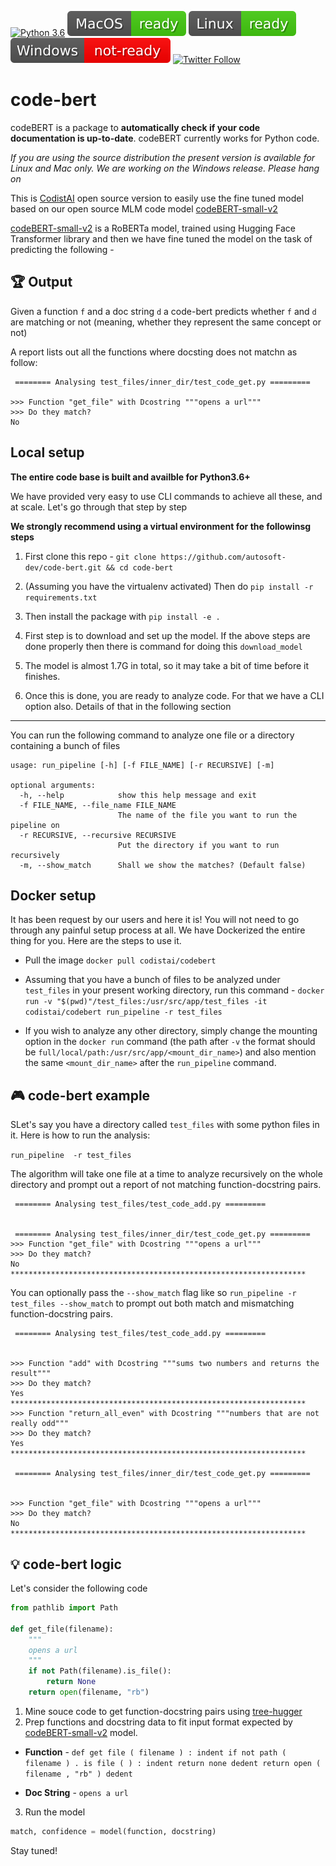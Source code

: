 [![Python 3.6](https://img.shields.io/badge/python-3.6-blue.svg)](https://www.python.org/downloads/release/python-360/)
![](build_badges/macpass.svg)
![](build_badges/linuxpass.svg)
![](build_badges/windowsfail.svg)
[![Twitter Follow](https://img.shields.io/twitter/follow/bstevensondev.svg?style=social)](https://twitter.com/AiCodist)  

# code-bert

codeBERT is a package to **automatically check if your code documentation is up-to-date**. codeBERT currently works for Python code. 

*If you are using the source distribution the present version is available for Linux and Mac only. We are working on the Windows release. Please hang on*


This is [CodistAI](https://codist-ai.com/) open source version to easily use the fine tuned model based on our open source MLM code model [codeBERT-small-v2](https://huggingface.co/codistai/codeBERT-small-v2)

[codeBERT-small-v2](https://huggingface.co/codistai/codeBERT-small-v2) is a RoBERTa model, trained using Hugging Face Transformer library and then we have fine tuned the model on the task of predicting the following - 


## 🏆 Output

Given a function `f` and a doc string `d` a code-bert predicts whether `f` and `d` are matching or not (meaning, whether they represent the same concept or not)

A report lists out all the functions where docsting does not matchn as follow:

```
 ======== Analysing test_files/inner_dir/test_code_get.py =========

>>> Function "get_file" with Dcostring """opens a url"""
>>> Do they match?
No

```


## Local setup 

**The entire code base is built and availble for Python3.6+**

We have provided very easy to use CLI commands to achieve all these, and at scale. Let's go through that step by step

**We strongly recommend using a virtual environment for the followinsg steps** 

1. First clone this repo - `git clone https://github.com/autosoft-dev/code-bert.git && cd code-bert`

2. (Assuming you have the virtualenv activated) Then do `pip install -r requirements.txt`

3. Then install the package with `pip install -e .`

4. First step is to download and set up the model. If the above steps are done properly then there is command for doing this `download_model`

5. The model is almost 1.7G in total, so it may take a bit of time before it finishes.

6. Once this is done, you are ready to analyze code. For that we have a CLI option also. Details of that in the following section

-----------

You can run the following command to analyze one file or a directory containing a bunch of files

```
usage: run_pipeline [-h] [-f FILE_NAME] [-r RECURSIVE] [-m]

optional arguments:
  -h, --help            show this help message and exit
  -f FILE_NAME, --file_name FILE_NAME
                        The name of the file you want to run the pipeline on
  -r RECURSIVE, --recursive RECURSIVE
                        Put the directory if you want to run recursively
  -m, --show_match      Shall we show the matches? (Default false)
```

## Docker setup

It has been request by our users and here it is! You will not need to go through any painful setup process at all. We have Dockerized the entire thing for you. Here are the steps to use it. 

- Pull the image `docker pull codistai/codebert`

- Assuming that you have a bunch of files to be analyzed under `test_files` in your present working directory, run this command - `docker run -v "$(pwd)"/test_files:/usr/src/app/test_files -it codistai/codebert run_pipeline -r test_files`

- If you wish to analyze any other directory, simply change the mounting option in the `docker run` command (the path after `-v` the format should be `full/local/path:/usr/src/app/<mount_dir_name>`) and also mention the same `<mount_dir_name>` after the `run_pipeline` command.



## 🎮 code-bert example

SLet's say you have a directory called `test_files` with some python files in it. Here is how to run the analysis: 

`run_pipeline  -r test_files`

The algorithm will take one file at a time to analyze recursively on the whole directory and prompt out a report of not matching function-docstring pairs.

```
 ======== Analysing test_files/test_code_add.py =========


 ======== Analysing test_files/inner_dir/test_code_get.py =========
>>> Function "get_file" with Dcostring """opens a url"""
>>> Do they match?
No
******************************************************************
```


You can optionally pass the `--show_match` flag like so `run_pipeline -r test_files --show_match` to prompt out both match and mismatching function-docstring pairs.

```
 ======== Analysing test_files/test_code_add.py =========


>>> Function "add" with Dcostring """sums two numbers and returns the result"""
>>> Do they match?
Yes
******************************************************************
>>> Function "return_all_even" with Dcostring """numbers that are not really odd"""
>>> Do they match?
Yes
******************************************************************

 ======== Analysing test_files/inner_dir/test_code_get.py =========


>>> Function "get_file" with Dcostring """opens a url"""
>>> Do they match?
No
******************************************************************
```



## 💡 code-bert logic

Let's consider the following code

```python
from pathlib import Path

def get_file(filename):
    """
    opens a url
    """
    if not Path(filename).is_file():
        return None
    return open(filename, "rb")

```
1. Mine souce code to get function-docstring pairs using [tree-hugger](https://github.com/autosoft-dev/tree-hugger)
2. Prep functions and docstring data to fit input format expected by [codeBERT-small-v2](https://huggingface.co/codistai/codeBERT-small-v2) model.
- **Function** - `def get file ( filename ) : indent if not path ( filename ) . is file ( ) : indent return none dedent return open ( filename , "rb" ) dedent`

- **Doc String** - `opens a url`

3. Run the model 
```python
match, confidence = model(function, docstring)
```


Stay tuned! 
